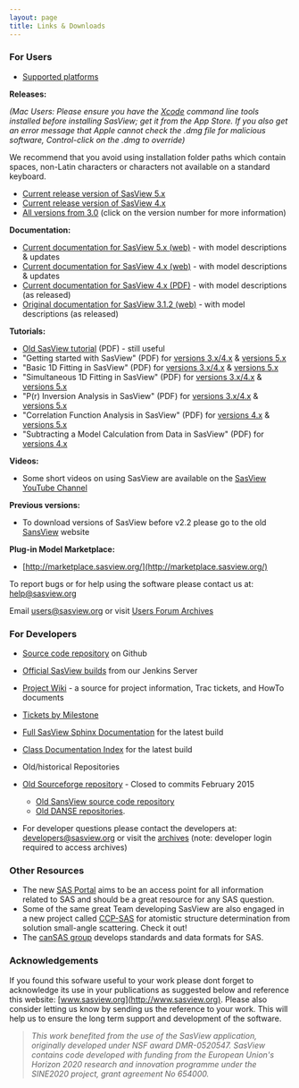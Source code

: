 ```yaml
---
layout: page
title: Links & Downloads
---
```


### For Users
*   [Supported platforms](/faq/#what-platforms-does-sasview-run-on)

**Releases:**

_(Mac Users: Please ensure you have the [Xcode](https://en.wikipedia.org/wiki/Xcode) command line tools installed before installing SasView; get it from the App Store. If you also get an error message that Apple cannot check the .dmg file for malicious software, Control-click on the .dmg to override)_

 We recommend that you avoid using installation folder paths which contain spaces, non-Latin characters or characters not available on a standard keyboard.

- [Current release version of SasView 5.x](https://github.com/SasView/sasview/releases/tag/v5.0.3 "SasView download")
- [Current release version of SasView 4.x](https://github.com/SasView/sasview/releases/tag/v4.2.2 "SasView download")
- [All versions from 3.0](https://github.com/SasView/sasview/tags "SasView download") (click on the version number for more information)

**Documentation:**
-   [Current  documentation for SasView 5.x   (web)](/docs/user/user.html) - with model descriptions & updates
-   [Current  documentation for SasView 4.x   (web)](/docs/old_docs/4.2.2/user/user.html) - with model descriptions & updates
-   [Current  documentation for SasView 4.x   (PDF)](/downloads/SasViewDocumentation_4.2.2.pdf) - with model descriptions (as released)
-   [Original documentation for SasView 3.1.2 (web)](/docs/old_docs/3.1.2/user/user.html) - with model descriptions (as released)
    
<a name="tutorials"></a>

**Tutorials:**
*   [Old SasView tutorial](/downloads/OldTutorial.pdf) (PDF) - still useful
*   "Getting started with SasView" (PDF) for [versions 3.x/4.x](/downloads/getting_started_with_sasview_v3x_4x.pdf) & [versions 5.x](/downloads/getting_started_with_sasview_v5.pdf)
*   "Basic 1D Fitting in SasView" (PDF) for [versions 3.x/4.x](/downloads/basic_1d_fitting_in_sasview_v3x_4x.pdf) & [versions 5.x](/downloads/basic_1d_fitting_in_sasview_v5.pdf)
*   "Simultaneous 1D Fitting in SasView" (PDF) for [versions 3.x/4.x](/downloads/simultaneous_1d_fitting_in_sasview_v3x_4x.pdf) & [versions 5.x](/downloads/simultaneous_1d_fitting_in_sasview_v5.pdf)
*   "P(r) Inversion Analysis in SasView" (PDF) for [versions 3.x/4.x](/downloads/pr_inversion_analysis_in_sasview_v4x.pdf) & [versions 5.x](/downloads/pr_inversion_analysis_in_sasview_v5.pdf)
*   "Correlation Function Analysis in SasView" (PDF) for [versions 4.x](/downloads/correlation_function_analysis_in_sasview_v4x.pdf) & [versions 5.x](/downloads/correlation_function_analysis_in_sasview_v5.pdf)
*   "Subtracting a Model Calculation from Data in SasView" (PDF) for [versions 4.x](/downloads/subtracting_a_model_calculation_from_real_data_v4x.pdf)

**Videos:**
*   Some short videos on using SasView are available on the [SasView YouTube Channel](https://www.youtube.com/channel/UCxvD3ysXJ05l6MgY7YKjEFQ)
  
**Previous versions:**
*   To download versions of SasView before v2.2 please go to the old [SansView](http://danse.chem.utk.edu/sansview.html#downloads) website

  
**Plug-in Model Marketplace:**
*   [http://marketplace.sasview.org/](http://marketplace.sasview.org/)

  
To report bugs or for help using the software please contact us at: [help@sasview.org](mailto:help@sasview.org)

Email [users@sasview.org](mailto:users@sasview.org) or visit [Users Forum Archives](http://sourceforge.net/mailarchive/forum.php?forum_name=sasview-users)

  

### For Developers
*   [Source code repository](https://github.com/SasView/sasview) on Github
*   [Official SasView builds](https://jenkins.esss.dk/sasview/view/Master-Builds) from our Jenkins Server
*   [Project Wiki](http://trac.sasview.org/wiki/) - a source for project information, Trac tickets, and HowTo documents
*   [Tickets by Milestone](http://trac.sasview.org/report/3/)
*   [Full SasView Sphinx Documentation](/docs) for the latest build
*   [Class Documentation Index](/docs/dev/dev.html) for the latest build
*   Old/historical Repositories
*   [Old Sourceforge repository](http://sourceforge.net/p/sasview/code/) - Closed to commits February 2015
    *   [Old SansView source code repository](http://sansviewproject.svn.sourceforge.net/viewvc/sansviewproject/)
    *   [Old DANSE repositories](http://danse.us/admin/repolist).

*   For developer questions please contact the developers at: [developers@sasview.org](mailto:developers@sasview.org) or visit the [archives](https://sourceforge.net/p/sasview/mailman/sasview-users/) (note: developer login required to access archives)

  

### Other Resources
*   The new [SAS Portal](http://www.smallangle.org) aims to be an access point for all information related to SAS and should be a great resource for any SAS question.
*   Some of the same great Team developing SasView are also engaged in a new project called [CCP-SAS](http://www.ccpsas.org) for atomistic structure determination from solution small-angle scattering. Check it out!
*   The [canSAS group](http://www.cansas.org) develops standards and data formats for SAS.

  
### Acknowledgements

If you found this sofware useful to your work please dont forget to acknowledge its use in your publications as suggested below and reference this website: [www.sasview.org](http://www.sasview.org). Please also consider letting us know by sending us the reference to your work. This will help us to ensure the long term support and development of the software.

> _This work benefited from the use of the SasView application, originally developed under NSF award DMR-0520547. SasView contains code developed with funding from the European Union's Horizon 2020 research and innovation programme under the SINE2020 project, grant agreement No 654000._
